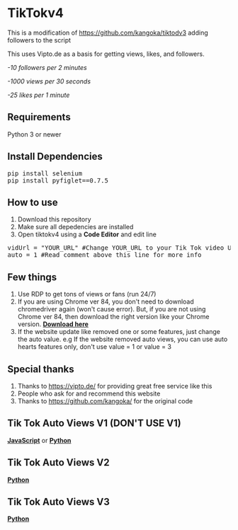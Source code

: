 # TikTokv4

This is a modification of https://github.com/kangoka/tiktodv3 adding followers to the script

This uses Vipto.de as a basis for getting views, likes, and followers.

*-10 followers per 2 minutes*

*-1000 views per 30 seconds*

*-25 likes per 1 minute*

## Requirements
Python 3 or newer

## Install Dependencies

<pre>pip install selenium                                                                             
pip install pyfiglet==0.7.5</pre>

## How to use

1. Download this repository
2. Make sure all depedencies are installed
2. Open tiktokv4 using a **Code Editor** and edit line 
<pre>vidUrl = "YOUR_URL" #Change YOUR_URL to your Tik Tok video URL
auto = 1 #Read comment above this line for more info</pre>

## Few things
1. Use RDP to get tons of views or fans (run 24/7)
2. If you are using Chrome ver 84, you don't need to download chromedriver again (won't cause error). But, if you are not using Chrome ver 84, then download the right version like your Chrome version. [**Download here**](https://chromedriver.chromium.org/downloads)
3. If the website update like removed one or some features, just change the auto value. e.g If the website removed auto views, you can use auto hearts features only, don't use value = 1 or value = 3

## Special thanks
1. Thanks to https://vipto.de/ for providing great free service like this
2. People who ask for and recommend this website
3. Thanks to https://github.com/kangoka/ for the original code 

## Tik Tok Auto Views V1 (DON'T USE V1)
[**JavaScript**](https://github.com/kangoka/tiktok-autoviews) or 
[**Python**](https://github.com/kangoka/tiktok-autoviews-py)

## Tik Tok Auto Views V2
[**Python**](https://github.com/kangoka/tiktok-autoviewsv2-py)

## Tik Tok Auto Views V3
[**Python**](https://github.com/kangoka/tiktodv3)
